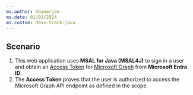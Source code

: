 ```yaml
---
ms.author: bbanerjee
ms.date: 01/01/2024
ms.custom: devx-track-java
---
```


## Scenario

1. This web application uses **MSAL for Java (MSAL4J)** to sign in a user and obtain an [Access Token](/entra/identity-platform/access-tokens) for [Microsoft Graph](/graph/overview) from **Microsoft Entra ID**:
1. The **Access Token** proves that the user is authorized to access the Microsoft Graph API endpoint as defined in the scope.

